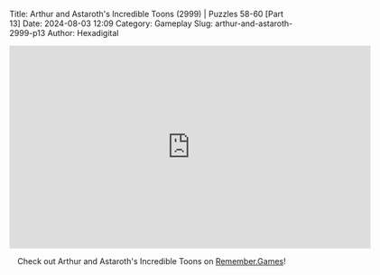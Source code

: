 Title: Arthur and Astaroth's Incredible Toons (2999) | Puzzles 58-60 [Part 13]
Date: 2024-08-03 12:09
Category: Gameplay
Slug: arthur-and-astaroth-2999-p13
Author: Hexadigital

<center><iframe src="https://www.youtube.com/embed/aVf-8sAYVFY?feature=oembed" allow="accelerometer; autoplay; encrypted-media; gyroscope; picture-in-picture" width="640" height="360" frameborder="0"></iframe>

Check out Arthur and Astaroth's Incredible Toons on [Remember.Games]()!</center>